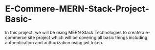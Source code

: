 # E-Commere-MERN-Stack-Project-Basic-
In this project, we will be using MERN Stack Technologies to create a e-commerce site project which will be covering all basic things including authentication and authorization using jwt token.
